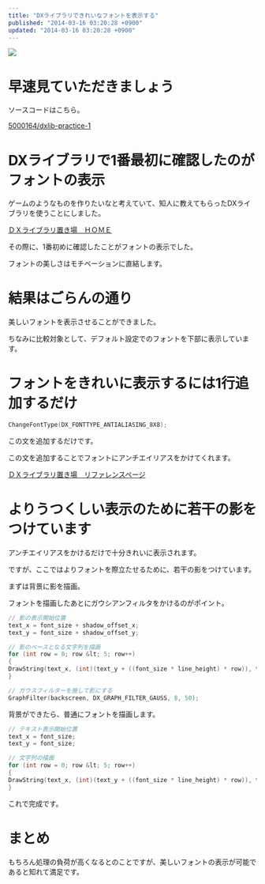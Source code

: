 ```yaml
---
title: "DXライブラリできれいなフォントを表示する"
published: "2014-03-16 03:20:28 +0900"
updated: "2014-03-16 03:20:28 +0900"
---
```


![](/images/2014/3/16/dxlib-practice-1-1.png)

# 早速見ていただきましょう

ソースコードはこちら。

[5000164/dxlib-practice-1](https://github.com/5000164/dxlib-practice-1)

# DXライブラリで1番最初に確認したのがフォントの表示

ゲームのようなものを作りたいなと考えていて、知人に教えてもらったDXライブラリを使うことにしました。

[ＤＸライブラリ置き場　ＨＯＭＥ](http://homepage2.nifty.com/natupaji/DxLib/index.html)

その際に、1番初めに確認したことがフォントの表示でした。

フォントの美しさはモチベーションに直結します。

# 結果はごらんの通り

美しいフォントを表示させることができました。

ちなみに比較対象として、デフォルト設定でのフォントを下部に表示しています。

# フォントをきれいに表示するには1行追加するだけ

```cpp
ChangeFontType(DX_FONTTYPE_ANTIALIASING_8X8);
```

この文を追加するだけです。

この文を追加することでフォントにアンチエイリアスをかけてくれます。

[ＤＸライブラリ置き場　リファレンスページ](http://homepage2.nifty.com/natupaji/DxLib/function/dxfunc_graph2.html#R17N24)

# よりうつくしい表示のために若干の影をつけています

アンチエイリアスをかけるだけで十分きれいに表示されます。

ですが、ここではよりフォントを際立たせるために、若干の影をつけています。

まずは背景に影を描画。

フォントを描画したあとにガウシアンフィルタをかけるのがポイント。

```cpp
// 影の表示開始位置
text_x = font_size + shadow_offset_x;
text_y = font_size + shadow_offset_y;

// 影のベースとなる文字列を描画
for (int row = 0; row &lt; 5; row++)
{
DrawString(text_x, (int)(text_y + ((font_size * line_height) * row)), text[row], shadow_color_dx);
}

// ガウスフィルターを施して影にする
GraphFilter(backscreen, DX_GRAPH_FILTER_GAUSS, 8, 50);
```

背景ができたら、普通にフォントを描画します。

```cpp
// テキスト表示開始位置
text_x = font_size;
text_y = font_size;

// 文字列の描画
for (int row = 0; row &lt; 5; row++)
{
DrawString(text_x, (int)(text_y + ((font_size * line_height) * row)), text[row], font_color_dx);
}
```

これで完成です。

# まとめ

もちろん処理の負荷が高くなるとのことですが、美しいフォントの表示が可能であると知れて満足です。
